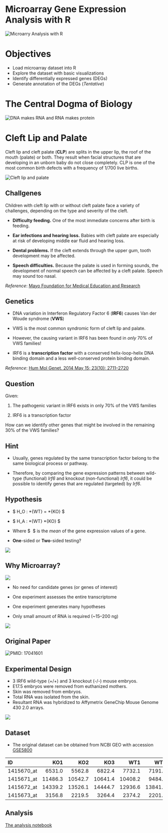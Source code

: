 Microarray Gene Expression Analysis with R
================

![](https://raw.githubusercontent.com/ahmedmoustafa/Notebooks/master/Irf6/images/title.png "Microarry Analysis with R")

# Objectives

-   Load microarray dataset into R
-   Explore the dataset with basic visualizations
-   Identify differentially expressed genes (DEGs)
-   Generate annotation of the DEGs (*Tentative*)

# The Central Dogma of Biology

![DNA makes RNA and RNA makes
protein](https://raw.githubusercontent.com/ahmedmoustafa/Notebooks/master/Irf6/images/dogma.png "The Central Dogma of Biology")

# Cleft Lip and Palate

Cleft lip and cleft palate (**CLP**) are splits in the upper lip, the
roof of the mouth (palate) or both. They result when facial structures
that are developing in an unborn baby do not close completely. CLP is
one of the most common birth defects with a frequency of 1/700 live
births.

![Cleft lip and
palate](https://raw.githubusercontent.com/ahmedmoustafa/Notebooks/master/Irf6/images/cleft.jpg)

## Challgenes

Children with cleft lip with or without cleft palate face a variety of
challenges, depending on the type and severity of the cleft.

-   **Difficulty feeding.** One of the most immediate concerns after
    birth is feeding.

-   **Ear infections and hearing loss.** Babies with cleft palate are
    especially at risk of developing middle ear fluid and hearing loss.

-   **Dental problems.** If the cleft extends through the upper gum,
    tooth development may be affected.

-   **Speech difficulties.** Because the palate is used in forming
    sounds, the development of normal speech can be affected by a cleft
    palate. Speech may sound too nasal.

*Reference*: [Mayo Foundation for Medical Education and
Research](https://www.mayoclinic.org/diseases-conditions/cleft-palate/symptoms-causes/syc-20370985)

## Genetics

-   DNA variation in Interferon Regulatory Factor 6 (**IRF6**) causes
    Van der Woude syndrome (**VWS**)

-   VWS is the most common syndromic form of cleft lip and palate.

-   However, the causing variant in IRF6 has been found in *only* 70% of
    VWS families!

-   IRF6 is a **transcription factor** with a conserved helix-loop-helix
    DNA binding domain and a less well-conserved protein binding domain.

*Reference*: [Hum Mol Genet. 2014 May 15; 23(10):
2711–2720](http://doi.org/10.1093/hmg/ddt664)

## Question

Given:

1.  The pathogenic variant in IRF6 exists in only 70% of the VWS
    families

2.  IRF6 is a transcription factor

How can we identify other genes that might be involved in the remaining
30% of the VWS families?

## Hint

-   Usually, genes regulated by the same transcription factor belong to
    the same biological process or pathway.

-   Therefore, by comparing the gene expression patterns between
    wild-type (functional) *Irf6* and knockout (non-functional) *Irf6*,
    it could be possible to identify genes that are regulated (targeted)
    by *Irf6*.

## Hypothesis

-   $ H\_O : *{WT} = *{KO} $

-   $ H\_A : *{WT} *{KO} $

-   Where $  $ is the *mean* of the gene expression values of a gene.

-   **One**-sided or **Two**-sided testing?

![](README_files/figure-gfm/sides-1.png)<!-- -->

## Why Microarray?

![](images/one-does-not-simply.jpg)

-   No need for candidate genes (or genes of interest)

-   One experiment assesses the entire transcriptome

-   One experiment generates many hypotheses

-   Only small amount of RNA is required (\~15–200 ng)

![](images/chip.jpg)

## Original Paper

![PMID: 17041601](images/pmid17041601.png)

## Experimental Design

-   3 IRF6 wild-type (+/+) and 3 knockout (-/-) mouse embryos.
-   E17.5 embryos were removed from euthanized mothers.
-   Skin was removed from embryos.
-   Total RNA was isolated from the skin.
-   Resultant RNA was hybridized to Affymetrix GeneChip Mouse Genome 430
    2.0 arrays.

![](images/mice.png)

## Dataset

-   The original dataset can be obtained from NCBI GEO with accession
    [GSE5800](https://www.ncbi.nlm.nih.gov/geo/query/acc.cgi?acc=GSE5800)

| ID          |     KO1 |     KO2 |     KO3 |     WT1 |     WT2 |     WT3 |
|:------------|--------:|--------:|--------:|--------:|--------:|--------:|
| 1415670\_at |  6531.0 |  5562.8 |  6822.4 |  7732.1 |  7191.2 |  7551.9 |
| 1415671\_at | 11486.3 | 10542.7 | 10641.4 | 10408.2 |  9484.5 |  7650.2 |
| 1415672\_at | 14339.2 | 13526.1 | 14444.7 | 12936.6 | 13841.7 | 13285.7 |
| 1415673\_at |  3156.8 |  2219.5 |  3264.4 |  2374.2 |  2201.8 |  2525.3 |

## Analysis

[The analysis
notebook](https://github.com/ahmedmoustafa/Notebooks/blob/master/Irf6/Irf6.md)
